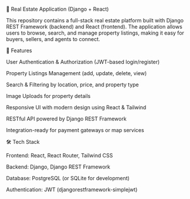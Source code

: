 🏡 Real Estate Application (Django + React)

This repository contains a full-stack real estate platform built with Django REST Framework (backend) and React (frontend). The application allows users to browse, search, and manage property listings, making it easy for buyers, sellers, and agents to connect.

🚀 Features

User Authentication & Authorization (JWT-based login/register)

Property Listings Management (add, update, delete, view)

Search & Filtering by location, price, and property type

Image Uploads for property details

Responsive UI with modern design using React & Tailwind

RESTful API powered by Django REST Framework

Integration-ready for payment gateways or map services

🛠️ Tech Stack

Frontend: React, React Router, Tailwind CSS

Backend: Django, Django REST Framework

Database: PostgreSQL (or SQLite for development)

Authentication: JWT (djangorestframework-simplejwt)
